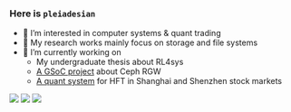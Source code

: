 ### Here is `pleiadesian`

- 🌱 I’m interested in computer systems & quant trading
- 💬 My research works mainly focus on storage and file systems
- 🔭 I’m currently working on
  - My undergraduate thesis about RL4sys
  - [A GSoC project](https://summerofcode.withgoogle.com/projects/#6471598049067008) about Ceph RGW
  - [A quant system](https://github.com/IdaoQuant) for HFT in Shanghai and Shenzhen stock markets

<!--
**pleiadesian/pleiadesian** is a ✨ _special_ ✨ repository because its `README.md` (this file) appears on your GitHub profile.

Here are some ideas to get you started:

- 🔭 I’m currently working on ...
- 🌱 I’m currently learning ...
- 👯 I’m looking to collaborate on ...
- 🤔 I’m looking for help with ...
- 💬 Ask me about ...
- 📫 How to reach me: ...
- 😄 Pronouns: ...
- ⚡ Fun fact: ...
-->

![](https://github-readme-stats.vercel.app/api?username=pleiadesian&show_icons=true&count_private=true&hide=stars&theme=tokyonight)
![](https://github-readme-stats.vercel.app/api/top-langs/?username=pleiadesian&hide=html,css,tsql,perl&layout=compact&langs_count=8&theme=tokyonight&v=2)
![](https://github-readme-stats.vercel.app/api/wakatime?username=pleiadesian&layout=compact&langs_count=6&theme=tokyonight&v=2)
